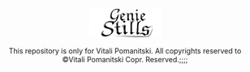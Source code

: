 <p align="center">
<img src="https://raw.githubusercontent.com/VitaliPom/geniestills/master/geniestills-logo.png" alt="logo.com">
</p>
<p align="center">This repository is only for Vitali Pomanitski. All copyrights reserved to ©Vitali Pomanitski Copr. Reserved.;;;;</p>


